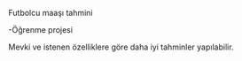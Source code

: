
Futbolcu maaşı tahmini

-Öğrenme projesi

Mevki ve istenen özelliklere göre daha iyi tahminler yapılabilir.
